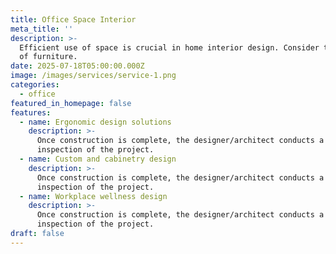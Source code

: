 ```yaml
---
title: Office Space Interior
meta_title: ''
description: >-
  Efficient use of space is crucial in home interior design. Consider the layout
  of furniture.
date: 2025-07-18T05:00:00.000Z
image: /images/services/service-1.png
categories:
  - office
featured_in_homepage: false
features:
  - name: Ergonomic design solutions
    description: >-
      Once construction is complete, the designer/architect conducts a final
      inspection of the project.
  - name: Custom and cabinetry design
    description: >-
      Once construction is complete, the designer/architect conducts a final
      inspection of the project.
  - name: Workplace wellness design
    description: >-
      Once construction is complete, the designer/architect conducts a final
      inspection of the project.
draft: false
---
```

